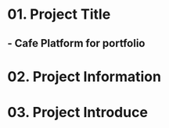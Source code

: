 # 01. Project Title
## - Cafe Platform for portfolio
# 02. Project Information
# 03. Project Introduce
